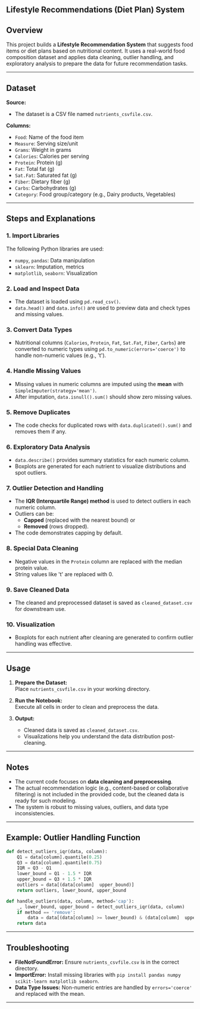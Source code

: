 ## Lifestyle Recommendations (Diet Plan) System

## Overview

This project builds a **Lifestyle Recommendation System** that suggests food items or diet plans based on nutritional content. It uses a real-world food composition dataset and applies data cleaning, outlier handling, and exploratory analysis to prepare the data for future recommendation tasks.

---

## Dataset

**Source:**  
- The dataset is a CSV file named `nutrients_csvfile.csv`.

**Columns:**
- `Food`: Name of the food item
- `Measure`: Serving size/unit
- `Grams`: Weight in grams
- `Calories`: Calories per serving
- `Protein`: Protein (g)
- `Fat`: Total fat (g)
- `Sat.Fat`: Saturated fat (g)
- `Fiber`: Dietary fiber (g)
- `Carbs`: Carbohydrates (g)
- `Category`: Food group/category (e.g., Dairy products, Vegetables)

---

## Steps and Explanations

### 1. **Import Libraries**

The following Python libraries are used:
- `numpy`, `pandas`: Data manipulation
- `sklearn`: Imputation, metrics
- `matplotlib`, `seaborn`: Visualization

### 2. **Load and Inspect Data**

- The dataset is loaded using `pd.read_csv()`.
- `data.head()` and `data.info()` are used to preview data and check types and missing values.

### 3. **Convert Data Types**

- Nutritional columns (`Calories`, `Protein`, `Fat`, `Sat.Fat`, `Fiber`, `Carbs`) are converted to numeric types using `pd.to_numeric(errors='coerce')` to handle non-numeric values (e.g., 't').

### 4. **Handle Missing Values**

- Missing values in numeric columns are imputed using the **mean** with `SimpleImputer(strategy='mean')`.
- After imputation, `data.isnull().sum()` should show zero missing values.

### 5. **Remove Duplicates**

- The code checks for duplicated rows with `data.duplicated().sum()` and removes them if any.

### 6. **Exploratory Data Analysis**

- `data.describe()` provides summary statistics for each numeric column.
- Boxplots are generated for each nutrient to visualize distributions and spot outliers.

### 7. **Outlier Detection and Handling**

- The **IQR (Interquartile Range) method** is used to detect outliers in each numeric column.
- Outliers can be:
  - **Capped** (replaced with the nearest bound) or
  - **Removed** (rows dropped).
- The code demonstrates capping by default.

### 8. **Special Data Cleaning**

- Negative values in the `Protein` column are replaced with the median protein value.
- String values like 't' are replaced with 0.

### 9. **Save Cleaned Data**

- The cleaned and preprocessed dataset is saved as `cleaned_dataset.csv` for downstream use.

### 10. **Visualization**

- Boxplots for each nutrient after cleaning are generated to confirm outlier handling was effective.

---

## Usage

1. **Prepare the Dataset:**  
   Place `nutrients_csvfile.csv` in your working directory.

2. **Run the Notebook:**  
   Execute all cells in order to clean and preprocess the data.

3. **Output:**  
   - Cleaned data is saved as `cleaned_dataset.csv`.
   - Visualizations help you understand the data distribution post-cleaning.

---

## Notes

- The current code focuses on **data cleaning and preprocessing**.  
- The actual recommendation logic (e.g., content-based or collaborative filtering) is not included in the provided code, but the cleaned data is ready for such modeling.
- The system is robust to missing values, outliers, and data type inconsistencies.

---

## Example: Outlier Handling Function

```python
def detect_outliers_iqr(data, column):
    Q1 = data[column].quantile(0.25)
    Q3 = data[column].quantile(0.75)
    IQR = Q3 - Q1
    lower_bound = Q1 - 1.5 * IQR
    upper_bound = Q3 + 1.5 * IQR
    outliers = data[(data[column]  upper_bound)]
    return outliers, lower_bound, upper_bound

def handle_outliers(data, column, method='cap'):
    _, lower_bound, upper_bound = detect_outliers_iqr(data, column)
    if method == 'remove':
        data = data[(data[column] >= lower_bound) & (data[column]  upper_bound, upper_bound, data[column])
    return data
```

---

## Troubleshooting

- **FileNotFoundError:** Ensure `nutrients_csvfile.csv` is in the correct directory.
- **ImportError:** Install missing libraries with `pip install pandas numpy scikit-learn matplotlib seaborn`.
- **Data Type Issues:** Non-numeric entries are handled by `errors='coerce'` and replaced with the mean.

---
